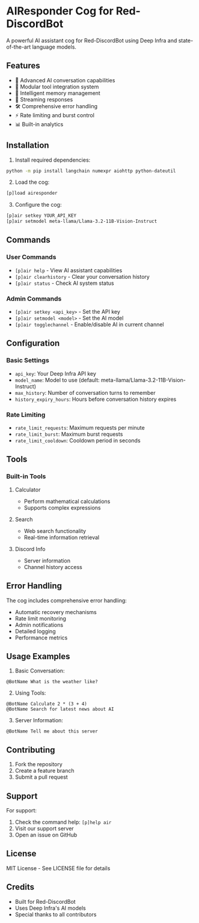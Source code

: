 # AIResponder Cog for Red-DiscordBot

A powerful AI assistant cog for Red-DiscordBot using Deep Infra and state-of-the-art language models.

## Features

- 🤖 Advanced AI conversation capabilities
- 🔧 Modular tool integration system
- 💾 Intelligent memory management
- 🔄 Streaming responses
- 🛠️ Comprehensive error handling
- ⚡ Rate limiting and burst control
- 📊 Built-in analytics

## Installation

1. Install required dependencies:
```bash
python -m pip install langchain numexpr aiohttp python-dateutil
```

2. Load the cog:
```bash
[p]load airesponder
```

3. Configure the cog:
```bash
[p]air setkey YOUR_API_KEY
[p]air setmodel meta-llama/Llama-3.2-11B-Vision-Instruct
```

## Commands

### User Commands
- `[p]air help` - View AI assistant capabilities
- `[p]air clearhistory` - Clear your conversation history
- `[p]air status` - Check AI system status

### Admin Commands
- `[p]air setkey <api_key>` - Set the API key
- `[p]air setmodel <model>` - Set the AI model
- `[p]air togglechannel` - Enable/disable AI in current channel

## Configuration

### Basic Settings
- `api_key`: Your Deep Infra API key
- `model_name`: Model to use (default: meta-llama/Llama-3.2-11B-Vision-Instruct)
- `max_history`: Number of conversation turns to remember
- `history_expiry_hours`: Hours before conversation history expires

### Rate Limiting
- `rate_limit_requests`: Maximum requests per minute
- `rate_limit_burst`: Maximum burst requests
- `rate_limit_cooldown`: Cooldown period in seconds

## Tools

### Built-in Tools
1. Calculator
   - Perform mathematical calculations
   - Supports complex expressions

2. Search
   - Web search functionality
   - Real-time information retrieval

3. Discord Info
   - Server information
   - Channel history access

## Error Handling

The cog includes comprehensive error handling:
- Automatic recovery mechanisms
- Rate limit monitoring
- Admin notifications
- Detailed logging
- Performance metrics

## Usage Examples

1. Basic Conversation:
```
@BotName What is the weather like?
```

2. Using Tools:
```
@BotName Calculate 2 * (3 + 4)
@BotName Search for latest news about AI
```

3. Server Information:
```
@BotName Tell me about this server
```

## Contributing

1. Fork the repository
2. Create a feature branch
3. Submit a pull request

## Support

For support:
1. Check the command help: `[p]help air`
2. Visit our support server
3. Open an issue on GitHub

## License

MIT License - See LICENSE file for details

## Credits

- Built for Red-DiscordBot
- Uses Deep Infra's AI models
- Special thanks to all contributors